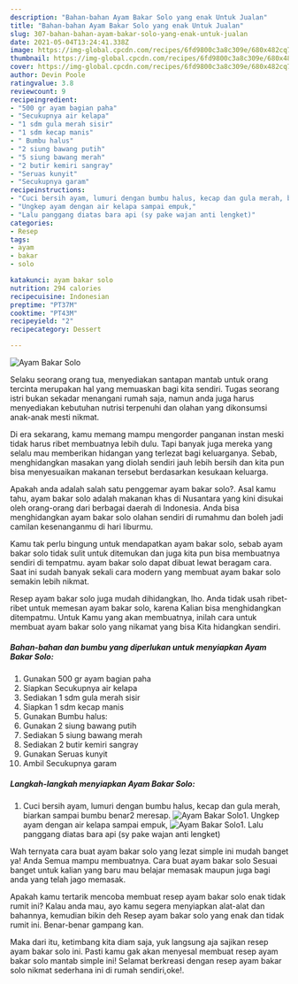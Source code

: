 ```yaml
---
description: "Bahan-bahan Ayam Bakar Solo yang enak Untuk Jualan"
title: "Bahan-bahan Ayam Bakar Solo yang enak Untuk Jualan"
slug: 307-bahan-bahan-ayam-bakar-solo-yang-enak-untuk-jualan
date: 2021-05-04T13:24:41.338Z
image: https://img-global.cpcdn.com/recipes/6fd9800c3a8c309e/680x482cq70/ayam-bakar-solo-foto-resep-utama.jpg
thumbnail: https://img-global.cpcdn.com/recipes/6fd9800c3a8c309e/680x482cq70/ayam-bakar-solo-foto-resep-utama.jpg
cover: https://img-global.cpcdn.com/recipes/6fd9800c3a8c309e/680x482cq70/ayam-bakar-solo-foto-resep-utama.jpg
author: Devin Poole
ratingvalue: 3.8
reviewcount: 9
recipeingredient:
- "500 gr ayam bagian paha"
- "Secukupnya air kelapa"
- "1 sdm gula merah sisir"
- "1 sdm kecap manis"
- " Bumbu halus"
- "2 siung bawang putih"
- "5 siung bawang merah"
- "2 butir kemiri sangray"
- "Seruas kunyit"
- "Secukupnya garam"
recipeinstructions:
- "Cuci bersih ayam, lumuri dengan bumbu halus, kecap dan gula merah, biarkan sampai bumbu benar2 meresap."
- "Ungkep ayam dengan air kelapa sampai empuk,"
- "Lalu panggang diatas bara api (sy pake wajan anti lengket)"
categories:
- Resep
tags:
- ayam
- bakar
- solo

katakunci: ayam bakar solo 
nutrition: 294 calories
recipecuisine: Indonesian
preptime: "PT37M"
cooktime: "PT43M"
recipeyield: "2"
recipecategory: Dessert

---
```



![Ayam Bakar Solo](https://img-global.cpcdn.com/recipes/6fd9800c3a8c309e/680x482cq70/ayam-bakar-solo-foto-resep-utama.jpg)

Selaku seorang orang tua, menyediakan santapan mantab untuk orang tercinta merupakan hal yang memuaskan bagi kita sendiri. Tugas seorang istri bukan sekadar menangani rumah saja, namun anda juga harus menyediakan kebutuhan nutrisi terpenuhi dan olahan yang dikonsumsi anak-anak mesti nikmat.

Di era  sekarang, kamu memang mampu mengorder panganan instan meski tidak harus ribet membuatnya lebih dulu. Tapi banyak juga mereka yang selalu mau memberikan hidangan yang terlezat bagi keluarganya. Sebab, menghidangkan masakan yang diolah sendiri jauh lebih bersih dan kita pun bisa menyesuaikan makanan tersebut berdasarkan kesukaan keluarga. 



Apakah anda adalah salah satu penggemar ayam bakar solo?. Asal kamu tahu, ayam bakar solo adalah makanan khas di Nusantara yang kini disukai oleh orang-orang dari berbagai daerah di Indonesia. Anda bisa menghidangkan ayam bakar solo olahan sendiri di rumahmu dan boleh jadi camilan kesenanganmu di hari liburmu.

Kamu tak perlu bingung untuk mendapatkan ayam bakar solo, sebab ayam bakar solo tidak sulit untuk ditemukan dan juga kita pun bisa membuatnya sendiri di tempatmu. ayam bakar solo dapat dibuat lewat beragam cara. Saat ini sudah banyak sekali cara modern yang membuat ayam bakar solo semakin lebih nikmat.

Resep ayam bakar solo juga mudah dihidangkan, lho. Anda tidak usah ribet-ribet untuk memesan ayam bakar solo, karena Kalian bisa menghidangkan ditempatmu. Untuk Kamu yang akan membuatnya, inilah cara untuk membuat ayam bakar solo yang nikamat yang bisa Kita hidangkan sendiri.

<!--inarticleads1-->

##### Bahan-bahan dan bumbu yang diperlukan untuk menyiapkan Ayam Bakar Solo:

1. Gunakan 500 gr ayam bagian paha
1. Siapkan Secukupnya air kelapa
1. Sediakan 1 sdm gula merah sisir
1. Siapkan 1 sdm kecap manis
1. Gunakan  Bumbu halus:
1. Gunakan 2 siung bawang putih
1. Sediakan 5 siung bawang merah
1. Sediakan 2 butir kemiri sangray
1. Gunakan Seruas kunyit
1. Ambil Secukupnya garam




<!--inarticleads2-->

##### Langkah-langkah menyiapkan Ayam Bakar Solo:

1. Cuci bersih ayam, lumuri dengan bumbu halus, kecap dan gula merah, biarkan sampai bumbu benar2 meresap.
<img src="https://img-global.cpcdn.com/steps/3c578c66bc718ad1/160x128cq70/ayam-bakar-solo-langkah-memasak-1-foto.jpg" alt="Ayam Bakar Solo">1. Ungkep ayam dengan air kelapa sampai empuk,
<img src="https://img-global.cpcdn.com/steps/e437e8a93858b169/160x128cq70/ayam-bakar-solo-langkah-memasak-2-foto.jpg" alt="Ayam Bakar Solo">1. Lalu panggang diatas bara api (sy pake wajan anti lengket)




Wah ternyata cara buat ayam bakar solo yang lezat simple ini mudah banget ya! Anda Semua mampu membuatnya. Cara buat ayam bakar solo Sesuai banget untuk kalian yang baru mau belajar memasak maupun juga bagi anda yang telah jago memasak.

Apakah kamu tertarik mencoba membuat resep ayam bakar solo enak tidak rumit ini? Kalau anda mau, ayo kamu segera menyiapkan alat-alat dan bahannya, kemudian bikin deh Resep ayam bakar solo yang enak dan tidak rumit ini. Benar-benar gampang kan. 

Maka dari itu, ketimbang kita diam saja, yuk langsung aja sajikan resep ayam bakar solo ini. Pasti kamu gak akan menyesal membuat resep ayam bakar solo mantab simple ini! Selamat berkreasi dengan resep ayam bakar solo nikmat sederhana ini di rumah sendiri,oke!.

